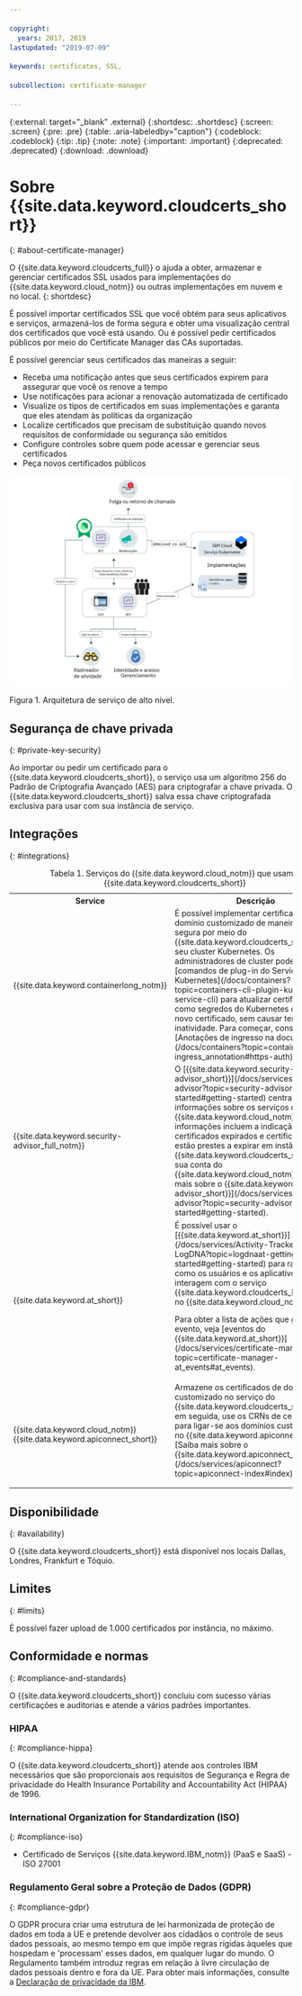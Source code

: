 ```yaml
---

copyright:
  years: 2017, 2019
lastupdated: "2019-07-09"

keywords: certificates, SSL,

subcollection: certificate-manager

---
```


{:external: target="_blank" .external}
{:shortdesc: .shortdesc}
{:screen: .screen}
{:pre: .pre}
{:table: .aria-labeledby="caption"}
{:codeblock: .codeblock}
{:tip: .tip}
{:note: .note}
{:important: .important}
{:deprecated: .deprecated}
{:download: .download}

# Sobre {{site.data.keyword.cloudcerts_short}}
{: #about-certificate-manager}

O {{site.data.keyword.cloudcerts_full}} o ajuda a obter, armazenar e gerenciar certificados SSL usados para implementações do {{site.data.keyword.cloud_notm}} ou outras implementações em nuvem e no local.
{: shortdesc}

É possível importar certificados SSL que você obtém para seus aplicativos e serviços, armazená-los de forma segura e obter
uma visualização central dos certificados que você está usando. Ou é possível pedir certificados públicos por meio do Certificate Manager das CAs suportadas.

É possível gerenciar seus certificados das maneiras a seguir:

* Receba uma notificação antes que seus certificados expirem para assegurar que você os renove a tempo  
* Use notificações para acionar a renovação automatizada de certificado  
* Visualize os tipos de certificados em suas implementações e garanta que eles atendam às políticas da organização  
* Localize certificados que precisam de substituição quando novos requisitos de conformidade ou segurança são emitidos  
* Configure controles sobre quem pode acessar e gerenciar seus certificados
* Peça novos certificados públicos


![Diagrama de arquitetura de serviço de alto nível](images/high-level-architecture.png)
<caption>Figura 1. Arquitetura de serviço de alto nível.</caption>


## Segurança de chave privada
{: #private-key-security}

Ao importar ou pedir um certificado para o {{site.data.keyword.cloudcerts_short}}, o serviço usa um algoritmo 256 do Padrão de Criptografia Avançado (AES) para criptografar a chave privada. O {{site.data.keyword.cloudcerts_short}} salva essa chave criptografada exclusiva para usar com sua instância de serviço.

## Integrações
{: #integrations}

<table>
<caption>Tabela 1. Serviços do {{site.data.keyword.cloud_notm}} que usam o {{site.data.keyword.cloudcerts_short}}</caption>
  <tr>
    <th> Service </th>
    <th> Descrição </th>
  </tr>
  <tr>
    <td>{{site.data.keyword.containerlong_notm}}</td>
    <td>É possível implementar certificados TLS de domínio customizado de maneira fácil e segura por meio do {{site.data.keyword.cloudcerts_short}} em seu cluster Kubernetes. Os administradores de cluster podem usar os [comandos de plug-in do Serviço Kubernetes](/docs/containers?topic=containers-cli-plugin-kubernetes-service-cli) para atualizar certificados TLS como segredos do Kubernetes com um novo certificado, sem causar tempo de inatividade. Para começar, consulte as [Anotações de ingresso na documentação](/docs/containers?topic=containers-ingress_annotation#https-auth).</td>
  </tr>
  <tr>
    <td>{{site.data.keyword.security-advisor_full_notm}}</td>
    <td>O [{{site.data.keyword.security-advisor_short}}](/docs/services/security-advisor?topic=security-advisor-getting-started#getting-started) centraliza as informações sobre os serviços do {{site.data.keyword.cloud_notm}}. As informações incluem a indicação de certificados expirados e certificados que estão prestes a expirar em instâncias do {{site.data.keyword.cloudcerts_short}} em sua conta do {{site.data.keyword.cloud_notm}}. [Saiba mais sobre o {{site.data.keyword.security-advisor_short}}](/docs/services/security-advisor?topic=security-advisor-getting-started#getting-started).</td>
  </tr>
  <tr>
    <td>{{site.data.keyword.at_short}}</td>
    <td>É possível usar o [{{site.data.keyword.at_short}}](/docs/services/Activity-Tracker-with-LogDNA?topic=logdnaat-getting-started#getting-started) para rastrear como os usuários e os aplicativos interagem com o serviço {{site.data.keyword.cloudcerts_long_notm}} no {{site.data.keyword.cloud_notm}}.
    <p>Para obter a lista de ações que geram um evento, veja [eventos do {{site.data.keyword.at_short}}](/docs/services/certificate-manager?topic=certificate-manager-at_events#at_events).</p></td>
  </tr>
  <tr>
    <td>{{site.data.keyword.cloud_notm}} {{site.data.keyword.apiconnect_short}}</td>
    <td>Armazene os certificados de domínio customizado no serviço do {{site.data.keyword.cloudcerts_short}} e, em seguida, use os CRNs de certificado para ligar-se aos domínios customizados no {{site.data.keyword.apiconnect_short}}. [Saiba mais sobre o {{site.data.keyword.apiconnect_short}}](/docs/services/apiconnect?topic=apiconnect-index#index).</p></td>
  </tr>
</table>

## Disponibilidade
{: #availability}

O {{site.data.keyword.cloudcerts_short}} está disponível nos locais Dallas, Londres, Frankfurt e Tóquio.



## Limites
{: #limits}

É possível fazer upload de 1.000 certificados por instância, no máximo.

## Conformidade e normas
{: #compliance-and-standards}

O {{site.data.keyword.cloudcerts_short}} concluiu com sucesso várias certificações e auditorias e atende a vários padrões importantes.

### HIPAA
{: #compliance-hippa}

O {{site.data.keyword.cloudcerts_short}} atende aos controles IBM necessários que são proporcionais aos requisitos de Segurança e Regra de privacidade do Health Insurance Portability and Accountability Act (HIPAA) de 1996.

### International Organization for Standardization (ISO)
{: #compliance-iso}

* Certificado de Serviços {{site.data.keyword.IBM_notm}} (PaaS e SaaS) - ISO 27001

### Regulamento Geral sobre a Proteção de Dados (GDPR)
{: #compliance-gdpr}

O GDPR procura criar uma estrutura de lei harmonizada de proteção de dados em toda a UE e pretende devolver aos cidadãos o controle de seus dados pessoais, ao mesmo tempo em que impõe regras rígidas àqueles que hospedam e 'processam' esses dados, em qualquer lugar do mundo. O Regulamento também introduz regras em relação à livre circulação de dados pessoais dentro e fora da UE. Para obter mais informações, consulte a [Declaração de privacidade da IBM](https://www.ibm.com/privacy/).
